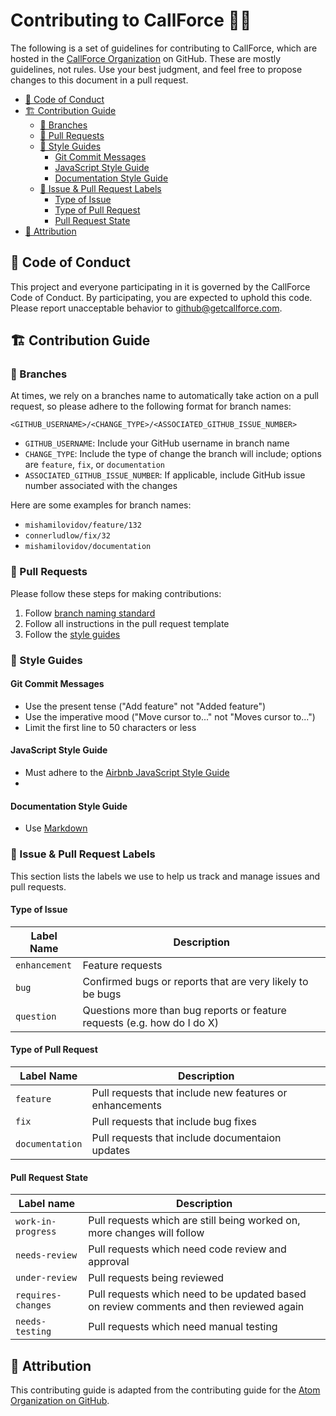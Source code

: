 
<!-- omit in toc -->
# Contributing to CallForce 👷‍♀️

The following is a set of guidelines for contributing to CallForce, which are hosted in the [CallForce Organization][1] on GitHub. These are mostly guidelines, not rules. Use your best judgment, and feel free to propose changes to this document in a pull request.

- [📜 Code of Conduct](#-code-of-conduct)
- [🏗 Contribution Guide](#-contribution-guide)
  - [🌳 Branches](#-branches)
  - [💪 Pull Requests](#-pull-requests)
  - [🎨 Style Guides](#-style-guides)
    - [Git Commit Messages](#git-commit-messages)
    - [JavaScript Style Guide](#javascript-style-guide)
    - [Documentation Style Guide](#documentation-style-guide)
  - [📑 Issue & Pull Request Labels](#-issue--pull-request-labels)
    - [Type of Issue](#type-of-issue)
    - [Type of Pull Request](#type-of-pull-request)
    - [Pull Request State](#pull-request-state)
- [🙌 Attribution](#-attribution)


## 📜 Code of Conduct 

This project and everyone participating in it is governed by the CallForce Code of Conduct. By participating, you are expected to uphold this code. Please report unacceptable behavior to [github@getcallforce.com][2].


## 🏗 Contribution Guide 

### 🌳 Branches

At times, we rely on a branches name to automatically take action on a pull request, so please adhere to the following format for branch names:

`<GITHUB_USERNAME>/<CHANGE_TYPE>/<ASSOCIATED_GITHUB_ISSUE_NUMBER>`

* `GITHUB_USERNAME`: Include your GitHub username in branch name
* `CHANGE_TYPE`: Include the type of change the branch will include; options are `feature`, `fix`, or `documentation`
* `ASSOCIATED_GITHUB_ISSUE_NUMBER`: If applicable, include GitHub issue number associated with the changes

Here are some examples for branch names:

* `mishamilovidov/feature/132`
* `connerludlow/fix/32`
* `mishamilovidov/documentation`

### 💪 Pull Requests

Please follow these steps for making contributions:

1. Follow [branch naming standard](#-branches)
2. Follow all instructions in the pull request template
3. Follow the [style guides](#-style-guides)

### 🎨 Style Guides 

#### Git Commit Messages

* Use the present tense ("Add feature" not "Added feature")
* Use the imperative mood ("Move cursor to..." not "Moves cursor to...")
* Limit the first line to 50 characters or less

#### JavaScript Style Guide

* Must adhere to the [Airbnb JavaScript Style Guide][3]
* 

#### Documentation Style Guide

* Use [Markdown][4]


### 📑 Issue & Pull Request Labels 

This section lists the labels we use to help us track and manage issues and pull requests.

#### Type of Issue

|Label Name|Description|
|----------|-----------|
| `enhancement` | Feature requests |
| `bug` | Confirmed bugs or reports that are very likely to be bugs |
| `question` | Questions more than bug reports or feature requests (e.g. how do I do X) |

#### Type of Pull Request

|Label Name|Description|
|----------|-----------|
| `feature` | Pull requests that include new features or enhancements |
| `fix` | Pull requests that include bug fixes |
| `documentation` | Pull requests that include documentaion updates |

#### Pull Request State
| Label name | Description
| --- | --- |
| `work-in-progress`  | Pull requests which are still being worked on, more changes will follow |
| `needs-review` | Pull requests which need code review and approval |
| `under-review` | Pull requests being reviewed |
| `requires-changes` | Pull requests which need to be updated based on review comments and then reviewed again |
| `needs-testing` | Pull requests which need manual testing |


## 🙌 Attribution 

This contributing guide is adapted from the contributing guide for the [Atom Organization on GitHub][5].

[1]: https://github.com/callforce 
[2]: mailto:github@getcallforce.com
[3]: https://github.com/airbnb/javascript
[4]: https://daringfireball.net/projects/markdown/
[5]: https://github.com/atom/.github/blob/master/CONTRIBUTING.md
